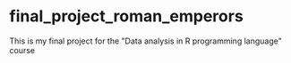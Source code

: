 # final_project_roman_emperors
This is my final project for the "Data analysis in R programming language" course

